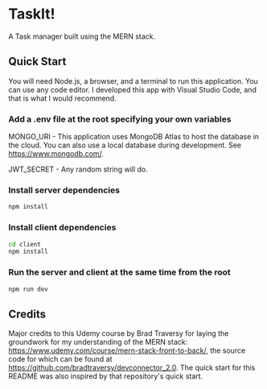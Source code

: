 # TaskIt!

A Task manager built using the MERN stack.


## Quick Start

You will need Node.js, a browser, and a terminal to run this application. You can use any code editor. I developed this app with Visual Studio Code, and that is what I would recommend.

### Add a .env file at the root specifying your own variables

MONGO_URI - This application uses MongoDB Atlas to host the database in the cloud. You can also use a local database during development. See https://www.mongodb.com/.

JWT_SECRET - Any random string will do.

### Install server dependencies

```bash
npm install
```

### Install client dependencies

```bash
cd client
npm install
```

### Run the server and client at the same time from the root

```bash
npm run dev
```

## Credits

Major credits to this Udemy course by Brad Traversy for laying the groundwork for my understanding of the MERN stack: https://www.udemy.com/course/mern-stack-front-to-back/, the source code for which can be found at https://github.com/bradtraversy/devconnector_2.0. The quick start for this README was also inspired by that repository's quick start.
